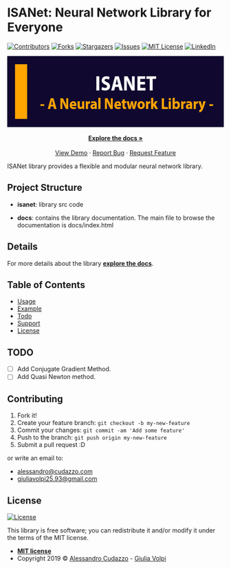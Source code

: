 # ISANet: Neural Network Library for Everyone
[![Contributors][contributors-shield]][contributors-url]
[![Forks][forks-shield]][forks-url]
[![Stargazers][stars-shield]][stars-url]
[![Issues][issues-shield]][issues-url]
[![MIT License][license-shield]][license-url]
[![LinkedIn][linkedin-shield]][linkedin-url]

<!-- PROJECT LOGO -->
<p align="center">
  <a href="https://github.com/alessandrocuda/ISANet">
    <img src="Logo/Logo.png" alt="Logo" width="554" height="165">
  </a>

  <p align="center">
    <a href="https://alessandrocudazzo.it/ISANet"><strong>Explore the docs »</strong></a>
    <br />
    <br />
    <a href="https://github.com/alessandrocuda/ISANet">View Demo</a>
    ·
    <a href="https://github.com/alessandrocuda/ISANet/issues">Report Bug</a>
    ·
    <a href="https://github.com/alessandrocuda/ISANet/issues">Request Feature</a>
  </p>
</p>



ISANet library provides a flexible and modular neural network library. 

## Project Structure

 - **isanet**: library src code
 
 - **docs**: contains the library documentation. The main file to browse the documentation is docs/index.html

## Details
For more details about the library <a href="https://alessandrocudazzo.it/ISANet"><strong>explore the docs</strong></a>.

## Table of Contents 
- [Usage](#usage)
- [Example](#example)
- [Todo](#todo)
- [Support](#contributing)
- [License](#license)


<!--

We called it IsaNet. We wrote the library entirely in Python using Numpy as a package for scientific computation. All the main operations of a neural network, as the feed-forward and the back-propagation algorithms, are performed by using matrices, and layers of nodes are stored in a list of matrices where columns are the weights of a single node (the bias is the first element). This implementation allowed us to speed up the computation compared to an object-oriented structure (layers, nodes views as object); this was possible thanks to Numpy that can efficiently perform matrix operation by parallelization under the hood. Numpy uses optimized math routines, written in C or Fortran, for linear algebra operation as Blas, OpenBlas or Intel Math Kernel Library (MKL). IsaNet is composed of low and high-level APIs divided into modules.

## Usage
You need to install [swi-prolog](https://www.swi-prolog.org/): a Prolog interpreter 

```bash
# Clone ISA Project
git clone https://github.com/alessandrocuda/ISA.git
cd ISA

# Start swi-prolog
swipl

#Welcome to SWI-Prolog...
?- [start_isa].
```
or

```bash
# Start swi-prolog
swipl -s start_isa.pl
```



## Example
    Hi, I'm ISA your personal assistant for movies and TV show!
    > hi

    Hi, type "help" if you need help
    yes i need help

    Sure, I'm your personal assistant for movies and tv shows!
    For example you can ask me "what movie do you suggest me?" or "i want to watch a tv show"
    > i would like to watch a movie

    Oh, let me think ... maybe "Your Name"?
    > oh thanks

    Your Welcome!
    > 
or if you want to read some other examples: [USE_CASES.md](https://github.com/alessandrocuda/ISA/blob/master/USE_CASES.md)
-->

## TODO
- [ ] Add Conjugate Gradient Method.
- [ ] Add Quasi Newton method. 

## Contributing
 
1. Fork it!
2. Create your feature branch: `git checkout -b my-new-feature`
3. Commit your changes: `git commit -am 'Add some feature'`
4. Push to the branch: `git push origin my-new-feature`
5. Submit a pull request :D

or write an email to:
- [alessandro@cudazzo.com](mailto:alessandro@cudazzo.com)
- <giuliavolpi25.93@gmail.com>

## License
[![License](http://img.shields.io/:license-mit-blue.svg?style=flat-square)](http://badges.mit-license.org)

This library is free software; you can redistribute it and/or modify it under
the terms of the MIT license. 

- **[MIT license](LICENSE)**
- Copyright 2019 ©  <a href="https://alessandrocudazzo.it" target="_blank">Alessandro Cudazzo</a> - <a href="mailto:giuliavolpi25.93@gmail.com">Giulia Volpi</a>




<!-- MARKDOWN LINKS & IMAGES -->
<!-- https://www.markdownguide.org/basic-syntax/#reference-style-links -->
[contributors-shield]: https://img.shields.io/github/contributors/alessandrocuda/ISANet.svg?style=flat-square
[contributors-url]: https://github.com/alessandrocuda/ISANet/graphs/contributors
[forks-shield]: https://img.shields.io/github/forks/alessandrocuda/ISANet.svg?style=flat-square
[forks-url]: https://github.com/alessandrocuda/ISANet/network/members
[stars-shield]: https://img.shields.io/github/stars/alessandrocuda/ISANet.svg?style=flat-square
[stars-url]: https://github.com/alessandrocuda/ISANet/stargazers
[issues-shield]: https://img.shields.io/github/issues/alessandrocuda/ISANet.svg?style=flat-square
[issues-url]: https://github.com/alessandrocuda/ISANet/issues
[license-shield]: https://img.shields.io/github/license/alessandrocuda/ISANet.svg?style=flat-square
[license-url]: https://github.com/alessandrocuda/ISANet/blob/master/LICENSE
[linkedin-shield]: https://img.shields.io/badge/-LinkedIn-black.svg?style=flat-square&logo=linkedin&colorB=555
[linkedin-url]: https://www.linkedin.com/in/alessandro-cudazzo-0207b1137/